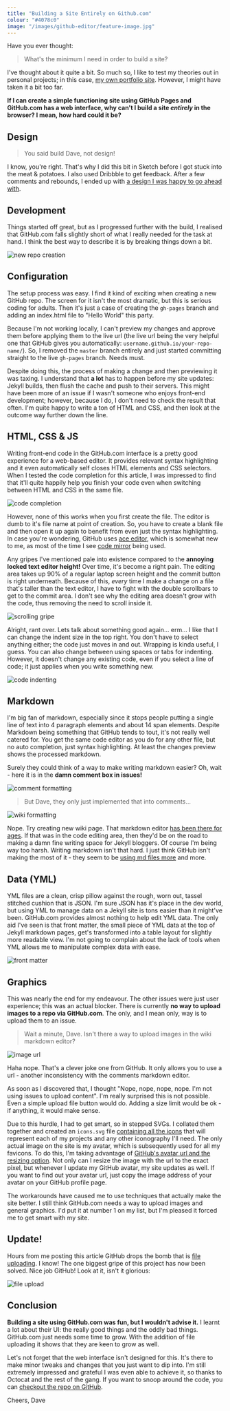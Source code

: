 ```yaml
---
title: "Building a Site Entirely on Github.com"
colour: "#4078c0"
image: "/images/github-editor/feature-image.jpg"
---
```


Have you ever thought:

> What's the minimum I need in order to build a site?

I've thought about it quite a bit. So much so, I like to test my theories out in personal projects; in this case, [my own portfolio site](https://darn.es/). However, I might have taken it a bit too far.

**If I can create a simple functioning site using GitHub Pages and GitHub.com has a web interface, why can't I build a site _entirely_ in the browser? I mean, how hard could it be?**

<!-- more -->

## Design

> You said build Dave, not design!

I know, you're right. That's why I did this bit in Sketch before I got stuck into the meat & potatoes. I also used Dribbble to get feedback. After a few comments and rebounds, I ended up with [a design I was happy to go ahead with](https://dribbble.com/shots/2219504-darn-es-Revision-2-Design).

## Development

Things started off great, but as I progressed further with the build, I realised that GitHub.com falls slightly short of what I really needed for the task at hand. I think the best way to describe it is by breaking things down a bit.

![new repo creation](/images/github-editor/new-repo.png "new repo creation")

## Configuration

The setup process was easy. I find it kind of exciting when creating a new GitHub repo. The screen for it isn't the most dramatic, but this is serious coding for adults. Then it's just a case of creating the `gh-pages` branch and adding an index.html file to "Hello World" this party.

Because I'm not working locally, I can't preview my changes and approve them before applying them to the live url (the live url being the very helpful one that GitHub gives you automatically: `username.github.io/your-repo-name/`). So, I removed the `master` branch entirely and just started committing straight to the live `gh-pages` branch. Needs must.

Despite doing this, the process of making a change and then previewing it was taxing. I understand that **a lot** has to happen before my site updates: Jekyll builds, then flush the cache and push to their servers. This might have been more of an issue if I wasn't someone who enjoys front-end development; however, because I do, I don't need to check the result that often. I'm quite happy to write a ton of HTML and CSS, and then look at the outcome way further down the line.

## HTML, CSS & JS
Writing front-end code in the GitHub.com interface is a pretty good experience for a web-based editor. It provides relevant syntax highlighting and it even automatically self closes HTML elements and CSS selectors. When I tested the code completion for this article, I was impressed to find that it'll quite happily help you finish your code even when switching between HTML and CSS in the same file.

![code completion](/images/github-editor/code-completion.gif "code completion")


However, none of this works when you first create the file. The editor is dumb to it's file name at point of creation. So, you have to create a blank file and then open it up again to benefit from even just the syntax highlighting. In case you're wondering, GitHub uses [ace editor](https://ace.c9.io/#nav=about), which is somewhat new to me, as most of the time I see [code mirror](https://codemirror.net/) being used.

Any gripes I've mentioned pale into existence compared to the **annoying locked text editor height!** Over time, it's become a right pain. The editing area takes up 90% of a regular laptop screen height and the commit button is right underneath. Because of this, _every_ time I make a change on a file that's taller than the text editor, I have to fight with the double scrollbars to get to the commit area. I don't see why the editing area doesn't grow with the code, thus removing the need to scroll inside it.

![scrolling gripe](/images/github-editor/scrolling.gif "scrolling gripe")

Alright, rant over. Lets talk about something good again… erm… I like that I can change the indent size in the top right. You don't have to select anything either; the code just moves in and out. Wrapping is kinda useful, I guess. You can also change between using spaces or tabs for indenting. However, it doesn't change any existing code, even if you select a line of code; it just applies when you write something new.

![code indenting](/images/github-editor/indenting.gif "code indenting")

## Markdown

I'm big fan of markdown, especially since it stops people putting a single line of text into 4 paragraph elements and about 14 span elements. Despite Markdown being something that GitHub tends to tout, it's not really well catered for. You get the same code editor as you do for any other file, but no auto completion, just syntax highlighting. At least the changes preview shows the processed markdown.

Surely they could think of a way to make writing markdown easier? Oh, wait - here it is in the **damn comment box in issues!**

![comment formatting](/images/github-editor/comment-formatting.png "comment formatting")

> But Dave, they only just implemented that into comments...

![wiki formatting](/images/github-editor/wiki-formatting.png "wiki formatting")

Nope. Try creating new wiki page. That markdown editor [has been there for ages](https://github.com/blog/774-git-powered-wikis-improved). If that was in the code editing area, then they'd be on the road to making a damn fine writing space for Jekyll bloggers. Of course I'm being way too harsh. Writing markdown isn't that hard. I just think GitHub isn't making the most of it - they seem to be [using md files more](https://github.com/blog/2111-issue-and-pull-request-templates) and more.

## Data (YML)

YML files are a clean, crisp pillow against the rough, worn out, tassel stitched cushion that is JSON. I'm sure JSON has it's place in the dev world, but using YML to manage data on a Jekyll site is tons easier than it might've been. GitHub.com provides almost nothing to help edit YML data. The only aid I've seen is that front matter, the small piece of YML data at the top of Jekyll markdown pages, get's transformed into a table layout for slightly more readable view. I'm not going to complain about the lack of tools when YML allows me to manipulate complex data with ease.

![front matter](/images/github-editor/front-matter.gif "front matter")

## Graphics

This was nearly the end for my endeavour. The other issues were just user experience; this was an actual blocker. There is currently **no way to upload images to a repo via GitHub.com**. The only, and I mean only, way is to upload them to an issue.

> Wait a minute, Dave. Isn't there a way to upload images in the wiki markdown editor?

![image url](/images/github-editor/image-url.gif "image url")

Haha nope. That's a clever joke one from GitHub. It only allows you to use a url - another inconsistency with the comments markdown editor.

As soon as I discovered that, I thought "Nope, nope, nope, nope. I'm not using issues to upload content". I'm really surprised this is not possible. Even a simple upload file button would do. Adding a size limit would be ok - if anything, it would make sense.

Due to this hurdle, I had to get smart, so in stepped SVGs. I collated them together and created an `icons.svg` file [containing all the icons](https://github.com/daviddarnes/darn.es/blob/gh-pages/_includes/icons.svg?short_path=b33e823) that will represent each of my projects and any other iconography I'll need. The only actual image on the site is my avatar, which is subsequently used for all my favicons. To do this, I'm taking advantage of [GitHub's avatar url and the resizing option](https://github.com/daviddarnes/darn.es/blob/gh-pages/_includes/favicons.html). Not only can I resize the image with the url to the exact pixel, but whenever I update my GitHub avatar, my site updates as well. If you want to find out your avatar url, just copy the image address of your avatar on your GitHub profile page.

The workarounds have caused me to use techniques that actually make the site better. I still think GitHub.com needs a way to upload images and general graphics. I'd put it at number 1 on my list, but I'm pleased it forced me to get smart with my site.

## Update!

Hours from me posting this article GitHub drops the bomb that is [file uploading](https://github.com/blog/2105-upload-files-to-your-repositories). I know! The one biggest gripe of this project has now been solved. Nice job GitHub! Look at it, isn't it glorious:

![file upload](/images/github-editor/file-upload.gif "file upload")

## Conclusion

**Building a site using GitHub.com was fun, but I wouldn't advise it.** I learnt a lot about their UI: the really good things and the oddly bad things. GitHub.com just needs some time to grow. With the addition of file uploading it shows that they are keen to grow as well.

Let's not forget that the web interface isn't designed for this. It's there to make minor tweaks and changes that you just want to dip into. I'm still extremely impressed and grateful I was even able to achieve it, so thanks to Octocat and the rest of the gang. If you want to snoop around the code, you can [checkout the repo on GitHub](https://github.com/daviddarnes/darn.es).

Cheers, Dave
